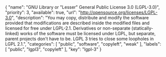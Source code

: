 {
    "name": "GNU Library or \"Lesser\" General Public License 3.0 (LGPL-3.0)",
    "priority": 3,
    "available": true,
    "url": "http://opensource.org/licenses/LGPL-3.0",
    "description": "You may copy, distribute and modify the software provided that modifications are described inside the modified files and licensed for free under LGPL-2.1.  Derivatives or non-separate (statically-linked) works of the software must be licensed under LGPL, but separate, parent projects don't have to be. LGPL 3 tries to close some loopholes in LGPL 2.1.",
    "categories": [
        "public",
        "software",
        "copyleft",
        "weak"
    ],
    "labels": [
        "public",
        "lgpl3",
        "copyleft"
    ],
    "key": "lgpl-3"
}
